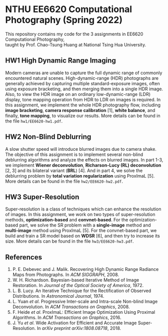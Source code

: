 # NTHU EE6620 Computational Photography (Spring 2022)

This repository contains my code for the 3 assignments in EE6620 Computational Photography, \
taught by Prof. Chao-Tsung Huang at National Tsing Hua University.

## HW1 High Dynamic Range Imaging
Modern cameras are unable to capture the full dynamic range of commonly encountered natural scenes. High-dynamic-range (HDR) photographs are generally achieved by capturing multiple standard-exposure images, often using exposure bracketing, and then merging them into a single HDR image. Also, to view the HDR image on an ordinary low-dynamic-range (LDR) display, tone mapping operation from HDR to LDR on images is required. In this assignment, we implement the whole HDR photography flow, including **image bracketing**, **camera response calibration** [1], **white balance**, and finally, **tone mapping**, to visualize our results. More details can be found in the file `hw1/EE6620-hw1.pdf`.

## HW2 Non-Blind Deblurring
A slow shutter speed will introduce blurred images due to camera shake. The objective of this assignment is to implement several non-blind deblurring algorithms and analyze the effects on blurred images. In part 1-3, we implement **Wiener deconvolution**, **Richarson-Lucy (RL) deconvolution** [2, 3] and its bilateral variant (**BRL**) [4]. And in part 4, we solve the deblurring problem by **total variation regularization** using ProxImaL [5]. More details can be found in the file `hw2/EE6620-hw2.pdf`.

## HW3 Super-Resolution
Super-resolution is a class of techniques which can enhance the resolution of images. In this assignment, we work on two types of super-resolution methods, **optimization-based** and **convnet-based**. For the optimization-based part, we solve the SR problem with a **single-image** method and **multi-image** method using ProxImaL [5]. For the convnet-based part, we build and train a SR model based on **WDSR** [6], and then try to increase its size. More details can be found in the file `hw3/EE6620-hw3.pdf`.

## References
1. P. E. Debevec and J. Malik. Recovering High Dynamic Range Radiance Maps from Photographs. In *ACM SIGGRAPH*, 2008.
2. W. H. Richardson. Bayesian-based Iterative Method of Image Restoration. In *Journal of the Optical Society of America*, 1972.
3. L. B. Lucy. An Iterative Technique for the Rectification of Observed Distributions. In *Astronomical Journal*, 1974.
4. L. Yuan *et al*. Progressive Inter-scale and Intra-scale Non-blind Image Deconvolution. In *ACM Transactions on Graphics*, 2008.
5. F. Heide *et al*. ProxImaL: Efficient Image Optimization Using Proximal Algorithms. In *ACM Transactions on Graphics*, 2016.
6. J. Yu *et al*. Wide Activation for Efficient and Accurate Image Super-Resolution. In *arXiv preprint arXiv:1808.08718*, 2018.
